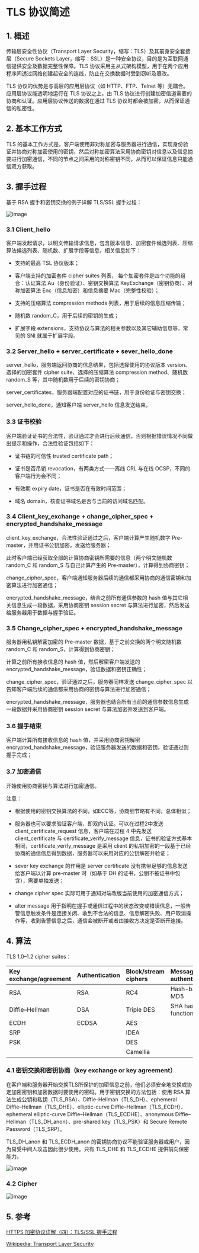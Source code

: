 # TLS 协议简述

## 1. 概述

传输层安全性协议（Transport Layer Security，缩写：TLS）及其前身安全套接层（Secure Sockets Layer，缩写：SSL）是一种安全协议，目的是为互联网通信提供安全及数据完整性保障。TLS 协议采用主从式架构模型，用于在两个应用程序间透过网络创建起安全的连线，防止在交换数据时受到窃听及篡改。

TLS 协议的优势是与高层的应用层协议（如 HTTP、FTP、Telnet 等）无耦合。应用层协议能透明地运行在 TLS 协议之上，由 TLS 协议进行创建加密信道需要的协商和认证。应用层协议传送的数据在通过 TLS 协议时都会被加密，从而保证通信的私密性。

## 2. 基本工作方式

TLS 的基本工作方式是，客户端使用非对称加密与服务器进行通信，实现身份验证并协商对称加密使用的密钥，然后对称加密算法采用协商密钥对信息以及信息摘要进行加密通信，不同的节点之间采用的对称密钥不同，从而可以保证信息只能通信双方获取。

## 3. 握手过程

基于 RSA 握手和密钥交换的例子详解 TLS/SSL 握手过程：

![image](https://img-blog.csdnimg.cn/20200331231256271.png?x-oss-process=image/watermark,type_ZmFuZ3poZW5naGVpdGk,shadow_10,text_aHR0cHM6Ly9ibG9nLmNzZG4ubmV0L3UwMTEzNTQ4MTc=,size_16,color_FFFFFF,t_70)

### 3.1 Client_hello

客户端发起请求，以明文传输请求信息，包含版本信息、加密套件候选列表、压缩算法候选列表、随机数、扩展字段等信息，相关信息如下：

- 支持的最高 TSL 协议版本；

- 客户端支持的加密套件 cipher suites 列表， 每个加密套件是四个功能的组合：认证算法 Au（身份验证）、密钥交换算法 KeyExchange（密钥协商）、对称加密算法 Enc（信息加密）和信息摘要 Mac（完整性校验）；

- 支持的压缩算法 compression methods 列表，用于后续的信息压缩传输；

- 随机数 random_C，用于后续的密钥的生成；

- 扩展字段 extensions，支持协议与算法的相关参数以及其它辅助信息等，常见的 SNI 就属于扩展字段。

### 3.2 Server_hello + server_certificate + sever_hello_done

server_hello，服务端返回协商的信息结果，包括选择使用的协议版本 version、选择的加密套件 cipher suite、选择的压缩算法 compression method、随机数 random_S 等，其中随机数用于后续的密钥协商；

server_certificates，服务器端配置对应的证书链，用于身份验证与密钥交换；

server_hello_done，通知客户端 server_hello 信息发送结束。

### 3.3 证书校验

客户端验证证书的合法性，验证通过才会进行后续通信，否则根据错误情况不同做出提示和操作，合法性验证包括如下：

- 证书链的可信性 trusted certificate path；

- 证书是否吊销 revocation，有两类方式——离线 CRL 与在线 OCSP，不同的客户端行为会不同；

- 有效期 expiry date，证书是否在有效时间范围；

- 域名 domain，核查证书域名是否与当前的访问域名匹配。

### 3.4 Client_key_exchange + change_cipher_spec + encrypted_handshake_message

client_key_exchange，合法性验证通过之后，客户端计算产生随机数字 Pre-master，并用证书公钥加密，发送给服务器；

此时客户端已经获取全部的计算协商密钥所需要的信息（两个明文随机数 random_C 和 random_S 与自己计算产生的 Pre-master），计算得到协商密钥；

change_cipher_spec，客户端通知服务器后续的通信都采用协商的通信密钥和加密算法进行加密通信；

encrypted_handshake_message，结合之前所有通信参数的 hash 值与其它相关信息生成一段数据，采用协商密钥 session secret 与算法进行加密，然后发送给服务器用于数据与握手验证。

### 3.5 Change_cipher_spec + encrypted_handshake_message

服务器用私钥解密加密的 Pre-master 数据，基于之前交换的两个明文随机数 random_C 和 random_S，计算得到协商密钥；

计算之前所有接收信息的 hash 值，然后解密客户端发送的 encrypted_handshake_message，验证数据和密钥正确性；

change_cipher_spec，验证通过之后，服务器同样发送 change_cipher_spec 以告知客户端后续的通信都采用协商的密钥与算法进行加密通信；

encrypted_handshake_message，服务器也结合所有当前的通信参数信息生成一段数据并采用协商密钥 session secret 与算法加密并发送到客户端。

### 3.6 握手结束

客户端计算所有接收信息的 hash 值，并采用协商密钥解密 encrypted_handshake_message，验证服务器发送的数据和密钥，验证通过则握手完成；

### 3.7 加密通信

开始使用协商密钥与算法进行加密通信。

注意：

- 根据使用的密钥交换算法的不同，如ECC等，协商细节略有不同，总体相似；

- 服务器也可以要求验证客户端，即双向认证。可以在过程2中发送 client_certificate_request 信息，客户端在过程 4 中先发送 client_certificate 与 certificate_verify_message 信息，证书的验证方式基本相同，certificate_verify_message 是采用 client 的私钥加密的一段基于已经协商的通信信息得到数据，服务器可以采用对应的公钥解密并验证；

- sever key exchange 的作用是 server certificate 没有携带足够的信息发送给客户端以计算 pre-master 时（如基于 DH 的证书，公钥不被证书中包含），需要单独发送；

- change cipher spec 实际可用于通知对端改版当前使用的加密通信方式；

- alter message 用于指明在握手或通信过程中的状态改变或错误信息，一般告警信息触发条件是连接关闭、收到不合法的信息、信息解密失败、用户取消操作等，收到告警信息之后，通信会被断开或者由接收方决定是否断开连接。

## 4. 算法

TLS 1.0–1.2 cipher suites：

| Key exchange/agreement | Authentication | Block/stream ciphers | Message authentication |
| :- | :- | :- | :- |
| RSA | RSA | RC4 | Hash-based MD5 |
| Diffie–Hellman | DSA | Triple DES | SHA hash function
| ECDH | ECDSA | AES | |
| SRP| | IDEA | |
| PSK | | DES| |	
| | | Camellia | |

### 4.1 密钥交换和密钥协商（key exchange or key agreement）

在客户端和服务器开始交换TLS所保护的加密信息之前，他们必须安全地交换或协定加密密钥和加密数据时要使用的密码。用于密钥交换的方法包括：使用 RSA 算法生成公钥和私钥（TLS_RSA）、Diffie-Hellman（TLS_DH）、ephemeral Diffie–Hellman（TLS_DHE）、elliptic-curve Diffie–Hellman（TLS_ECDH）、ephemeral elliptic-curve Diffie–Hellman（TLS_ECDHE）、anonymous Diffie–Hellman（TLS_DH_anon）、pre-shared key（TLS_PSK）和 Secure Remote Password（TLS_SRP）。

TLS_DH_anon 和 TLS_ECDH_anon 的密钥协商协议不能验证服务器或用户，因为易受中间人攻击因此很少使用。只有 TLS_DHE 和 TLS_ECDHE 提供前向保密能力。

![image](https://img-blog.csdnimg.cn/20200331235200243.png?x-oss-process=image/watermark,type_ZmFuZ3poZW5naGVpdGk,shadow_10,text_aHR0cHM6Ly9ibG9nLmNzZG4ubmV0L3UwMTEzNTQ4MTc=,size_16,color_FFFFFF,t_70)

### 4.2 Cipher

![image](https://img-blog.csdnimg.cn/20200331235259899.png?x-oss-process=image/watermark,type_ZmFuZ3poZW5naGVpdGk,shadow_10,text_aHR0cHM6Ly9ibG9nLmNzZG4ubmV0L3UwMTEzNTQ4MTc=,size_16,color_FFFFFF,t_70)

## 5. 参考

[HTTPS 加密协议详解（四）：TLS/SSL 握手过程](https://www.wosign.com/FAQ/faq2016-0309-04.htm)

[Wikipedia: Transport Layer Security](https://en.wikipedia.org/wiki/Transport_Layer_Security)

